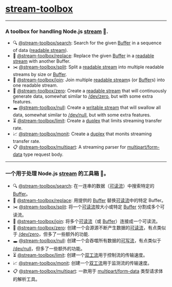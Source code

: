 # [stream-toolbox](https://www.npmjs.com/org/stream-toolbox)

---

### A toolbox for handling Node.js [stream](https://nodejs.org/api/stream.html) 🧰.

- 🔍 [@stream-toolbox/search](https://www.npmjs.com/package/@stream-toolbox/search): Search for the given [Buffer](https://nodejs.org/api/buffer.html) in a sequence of data ([readable stream](https://nodejs.org/api/stream.html#readable-streams)).
- 💱 [@stream-toolbox/replace](https://www.npmjs.com/package/@stream-toolbox/replace): Replace the given [Buffer](https://nodejs.org/api/buffer.html) in a [readable stream](https://nodejs.org/api/stream.html#readable-streams) with another Buffer.
- ✂️ [@stream-toolbox/split](https://www.npmjs.com/package/@stream-toolbox/split): Split a [readable stream](https://nodejs.org/api/stream.html#readable-streams) into multiple readable streams by size or [Buffer](https://nodejs.org/api/buffer.html).
- 🔗 [@stream-toolbox/join](https://www.npmjs.com/package/@stream-toolbox/join): Join multiple [readable stream](https://nodejs.org/api/stream.html#readable-streams)s (or [Buffer](https://nodejs.org/api/buffer.html)s) into one readable stream.
- 🚰 [@stream-toolbox/zero](https://www.npmjs.com/package/@stream-toolbox/zero): Create a [readable stream](https://nodejs.org/api/stream.html#readable-streams) that will continuously generate data, somewhat similar to [/dev/zero](https://en.wikipedia.org/wiki//dev/zero), but with some extra features.
- 🕳️ [@stream-toolbox/null](https://www.npmjs.com/package/@stream-toolbox/null): Create a [writable stream](https://nodejs.org/api/stream.html#writable-streams) that will swallow all data, somewhat similar to [/dev/null](https://en.wikipedia.org/wiki/Null_device), but with some extra features.
- ⏳ [@stream-toolbox/limit](https://www.npmjs.com/package/@stream-toolbox/limit): Create a [duplex](https://nodejs.org/api/stream.html#duplex-and-transform-streams) that limits streaming transfer rate.
- 📈 [@stream-toolbox/monit](https://www.npmjs.com/package/@stream-toolbox/monit): Create a [duplex](https://nodejs.org/api/stream.html#duplex-and-transform-streams) that monits streaming transfer rate.
- 📋 [@stream-toolbox/multipart](https://www.npmjs.com/package/@stream-toolbox/multipart): A streaming parser for [multipart/form-data](https://www.ietf.org/rfc/rfc2388.txt) type request body.

---

### 一个用于处理 Node.js [stream](https://nodejs.org/api/stream.html) 的工具箱 🧰。

- 🔍 [@stream-toolbox/search](https://www.npmjs.com/package/@stream-toolbox/search): 在一连串的数据（[可读流](https://nodejs.org/api/stream.html#readable-streams)）中搜索特定的 [Buffer](https://nodejs.org/api/buffer.html)。
- 💱 [@stream-toolbox/replace](https://www.npmjs.com/package/@stream-toolbox/replace): 用提供的 [Buffer](https://nodejs.org/api/buffer.html) 替换[可读流](https://nodejs.org/api/stream.html#readable-streams)中的特定 Buffer。
- ✂️ [@stream-toolbox/split](https://www.npmjs.com/package/@stream-toolbox/split): 将一个[可读流](https://nodejs.org/api/stream.html#readable-streams)按大小或特定 [Buffer](https://nodejs.org/api/buffer.html) 分割成多个可读流。
- 🔗 [@stream-toolbox/join](https://www.npmjs.com/package/@stream-toolbox/join): 将多个[可读流](https://nodejs.org/api/stream.html#readable-streams)（或 [Buffer](https://nodejs.org/api/buffer.html)）连接成一个可读流。
- 🚰 [@stream-toolbox/zero](https://www.npmjs.com/package/@stream-toolbox/zero): 创建一个会源源不断产生数据的[可读流](https://nodejs.org/api/stream.html#readable-streams)，有点类似于 [/dev/zero](https://en.wikipedia.org/wiki//dev/zero)，但多了一些额外的功能.
- 🕳️ [@stream-toolbox/null](https://www.npmjs.com/package/@stream-toolbox/null): 创建一个会吞噬所有数据的[可写流](https://nodejs.org/api/stream.html#writable-streams)，有点类似于 [/dev/null](https://en.wikipedia.org/wiki/Null_device)，但多了一些额外的功能。
- ⏳ [@stream-toolbox/limit](https://www.npmjs.com/package/@stream-toolbox/limit): 创建一个[双工流](https://nodejs.org/api/stream.html#duplex-and-transform-streams)用于控制流的传输速度。
- 📈 [@stream-toolbox/monit](https://www.npmjs.com/package/@stream-toolbox/monit): 创建一个[双工流](https://nodejs.org/api/stream.html#duplex-and-transform-streams)用于监测流的传输速度。
- 📋 [@stream-toolbox/multipart](https://www.npmjs.com/package/@stream-toolbox/multipart): 一款用于 [multipart/form-data](https://www.ietf.org/rfc/rfc2388.txt) 类型请求体的解析工具。
